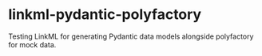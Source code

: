 # linkml-pydantic-polyfactory
Testing LinkML for generating Pydantic data models alongside polyfactory for mock data.
